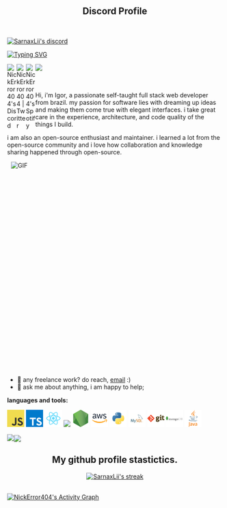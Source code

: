 <h2 align="center">Discord Profile</h2><br>
<p align="left">
    <a href="https://discord.com/users/370265106816172032">
        <img title="Nick Discord" alt="SarnaxLii's discord" src="https://discord.c99.nl/widget/theme-1/370265106816172032.png"/>
    </a>
</p>

[![Typing SVG](https://readme-typing-svg.demolab.com?font=Raleway&size=15&duration=1000&pause=500&color=F7DF1A&multiline=true&height=75&lines=Vi+veri+veniversum+vivus+vici;Pelo+poder+da+verdade%2C+eu%2C+enquanto+vivo%2C;conquistei+o+universo)](https://git.io/typing-svg)

<a href="https://discord.gg/Swpj8HP6K3">
  <img align="left" alt="NickError404's Discord" width="22px" src="https://raw.githubusercontent.com/peterthehan/peterthehan/master/assets/discord.svg" />
</a>
<a href="https://twitter.com/Nick_Solaris">
  <img align="left" alt="NickError404 | Twitter" width="22px" src="https://raw.githubusercontent.com/peterthehan/peterthehan/master/assets/twitter.svg" />
</a>
<a href="https://www.linkedin.com/in/igormilhomemborba/">
  <img align="left" alt="NickError404's Spotify" width="22px" src="https://raw.githubusercontent.com/peterthehan/peterthehan/main/assets/linkedin.svg" />
</a>

![](https://visitor-badge.glitch.me/badge?page_id=NickError404.NickError404)

<br />

Hi, i'm Igor, a passionate self-taught full stack web developer from brazil. my passion for software lies with dreaming up ideas and making them come true with elegant interfaces. i take great care in the experience, architecture, and code quality of the things I build.

i am also an open-source enthusiast and maintainer. i learned a lot from the open-source community and i love how collaboration and knowledge sharing happened through open-source.


  <img align="right" alt="GIF" src="https://64.media.tumblr.com/51230d3b61456042bc9ce1554864df68/tumblr_ocuzkchn3J1tjryj4o1_540.gif?raw=true" width="495" height="500" />
  
- 💼 any freelance work? do reach, [email](mailto:nicklink.lv@gmail.com) :)
- 💬 ask me about anything, i am happy to help;

**languages and tools:**  

<code><img height="40" src="https://raw.githubusercontent.com/github/explore/80688e429a7d4ef2fca1e82350fe8e3517d3494d/topics/javascript/javascript.png"></code>
<code><img height="40" src="https://raw.githubusercontent.com/github/explore/80688e429a7d4ef2fca1e82350fe8e3517d3494d/topics/typescript/typescript.png"></code>
<code><img height="40" src="https://raw.githubusercontent.com/github/explore/80688e429a7d4ef2fca1e82350fe8e3517d3494d/topics/react/react.png"></code>
<code><img height="40" src="https://i.imgur.com/nYdsWZH.png"></code>
<code><img height="40" src="https://raw.githubusercontent.com/github/explore/80688e429a7d4ef2fca1e82350fe8e3517d3494d/topics/nodejs/nodejs.png"></code>
<code><img height="40" src="https://raw.githubusercontent.com/github/explore/80688e429a7d4ef2fca1e82350fe8e3517d3494d/topics/aws/aws.png"></code>
<code><img height="40" src="https://raw.githubusercontent.com/github/explore/80688e429a7d4ef2fca1e82350fe8e3517d3494d/topics/python/python.png"></code>
<code><img height="40" src="https://raw.githubusercontent.com/github/explore/80688e429a7d4ef2fca1e82350fe8e3517d3494d/topics/mysql/mysql.png"></code>
<code><img height="40" src="https://raw.githubusercontent.com/github/explore/80688e429a7d4ef2fca1e82350fe8e3517d3494d/topics/git/git.png"></code>
<code><img height="40" src="https://raw.githubusercontent.com/github/explore/80688e429a7d4ef2fca1e82350fe8e3517d3494d/topics/mongodb/mongodb.png"></code>
<code><img height="40" src="https://raw.githubusercontent.com/github/explore/80688e429a7d4ef2fca1e82350fe8e3517d3494d/topics/java/java.png"></code>


<a href="https://github.com/anuraghazra/github-readme-stats">
  <img align="left" src="https://github-readme-stats.vercel.app/api/top-langs/?username=NickError404&langs_count=8" />
</a>

<a href="https://github.com/ryo-ma">
  <img align="center" src="https://github-profile-trophy.vercel.app/?username=NickError404&column=8&margin-w=20&margin-h=0&no-bg=true&no-frame=true&theme=dark_dimmed" />
</a>

<h2 align="center">My github profile stastictics.</h2>

<p align="center">
    <a href="https://github.com/NickError404">
        <img title="NickError404 stats" alt="SarnaxLii's streak" src="https://github-readme-streak-stats.herokuapp.com/?user=NickError404&theme=dark&hide_border=true&stroke=f53b3b"/>
    </a>
</p><br>
<a href="https://github.com/NickError404"><img alt="NickError404's Activity Graph" src="https://activity-graph.herokuapp.com/graph?username=NickError404&bg_color=0D1117&color=eca15b&line=eca15b&point=FFFFFF&hide_border=true" /></a>
